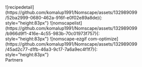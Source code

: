 <figure markdown>
![recipedetail](https://github.com/komalup1991/Nomscape/assets/132989099/52ba2999-0680-462a-916f-e0f02e89a8de){: style="height:83px"}
![nomscapelist](https://github.com/komalup1991/Nomscape/assets/132989099/b966d9f1-416e-4c55-983b-70c01973f757){: style="height:83px"}
![nomscape-ezgif com-optimize](https://github.com/komalup1991/Nomscape/assets/132989099/45ad2c77-d1fb-46a3-9c17-7a6a9ec4f1f7){: style="height:83px"}
  <figcaption>Partners</figcaption>
</figure>
